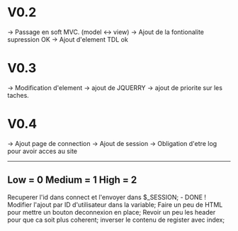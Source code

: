 # V0.2
 -> Passage en soft MVC. (model <-> view)
 -> Ajout de la fontionalite supression OK
 -> Ajout d'element TDL ok
# V0.3
 -> Modification d'element
 -> ajout de JQUERRY
 -> ajout de priorite sur les taches.
 
# V0.4
-> Ajout page de connection
-> Ajout de session
-> Obligation d'etre log pour avoir acces au site

 ---
 Low = 0
 Medium = 1
 High = 2
 ---
 
 Recuperer l'id dans connect et l'envoyer dans $_SESSION; - DONE !
 Modifier l'ajout par ID d'utilisateur dans la variable;
 Faire un peu de HTML pour mettre un bouton deconnexion en place;
 Revoir un peu les header pour que ca soit plus coherent;
 inverser le contenu de register avec index;